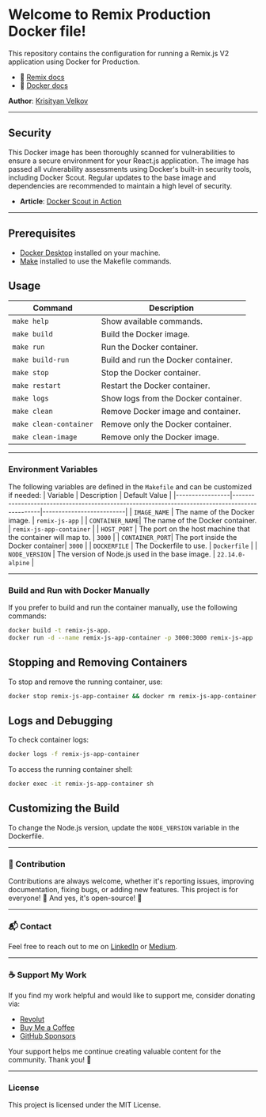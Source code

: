 # Welcome to Remix Production Docker file!

This repository contains the configuration for running a Remix.js V2 application using Docker for Production.

- 📖 [Remix docs](https://remix.run/docs)
- 📖 [Docker docs](https://docs.docker.com/)

**Author**: [Krisityan Velkov](https://www.linkedin.com/in/kristiyan-velkov-763130b3/)

---

## Security

This Docker image has been thoroughly scanned for vulnerabilities to ensure a secure environment for your React.js application. The image has passed all vulnerability assessments using Docker's built-in security tools, including Docker Scout. Regular updates to the base image and dependencies are recommended to maintain a high level of security.

- **Article**: [Docker Scout in Action](https://levelup.gitconnected.com/docker-scout-in-action-63e7c812532a?sk=120903755538c5065585d458d5e1eaa8)

---

## Prerequisites

- [Docker Desktop](https://www.docker.com/products/docker-desktop/) installed on your machine.
- [Make](<https://en.wikipedia.org/wiki/Make_(software)>) installed to use the Makefile commands.

## Usage

| Command                | Description                          |
| ---------------------- | ------------------------------------ |
| `make help`            | Show available commands.             |
| `make build`           | Build the Docker image.              |
| `make run`             | Run the Docker container.            |
| `make build-run`       | Build and run the Docker container.  |
| `make stop`            | Stop the Docker container.           |
| `make restart`         | Restart the Docker container.        |
| `make logs`            | Show logs from the Docker container. |
| `make clean`           | Remove Docker image and container.   |
| `make clean-container` | Remove only the Docker container.    |
| `make clean-image`     | Remove only the Docker image.        |

---

### Environment Variables

The following variables are defined in the `Makefile` and can be customized if needed:
| Variable | Description | Default Value |
|-----------------|-----------------------------------------------------------------------------------------------|--------------------------|
| `IMAGE_NAME` | The name of the Docker image. | `remix-js-app` |
| `CONTAINER_NAME`| The name of the Docker container. | `remix-js-app-container` |
| `HOST_PORT` | The port on the host machine that the container will map to. | `3000` |
| `CONTAINER_PORT`| The port inside the Docker container| `3000` |
| `DOCKERFILE` | The Dockerfile to use. | `Dockerfile` |
| `NODE_VERSION` | The version of Node.js used in the base image. | `22.14.0-alpine` |

---

### Build and Run with Docker Manually

If you prefer to build and run the container manually, use the following commands:

```sh
docker build -t remix-js-app.
docker run -d --name remix-js-app-container -p 3000:3000 remix-js-app
```

## Stopping and Removing Containers

To stop and remove the running container, use:

```sh
docker stop remix-js-app-container && docker rm remix-js-app-container
```

## Logs and Debugging

To check container logs:

```sh
docker logs -f remix-js-app-container
```

To access the running container shell:

```sh
docker exec -it remix-js-app-container sh
```

## Customizing the Build

To change the Node.js version, update the `NODE_VERSION` variable in the Dockerfile.

---

### 📌 Contribution

Contributions are always welcome, whether it's reporting issues, improving documentation, fixing bugs, or adding new features. This project is for everyone! 💙
And yes, it's open-source! 🎉

---

### 📬 Contact

Feel free to reach out to me on [LinkedIn](https://www.linkedin.com/in/kristiyan-velkov-763130b3/) or [Medium](https://medium.com/@kristiyanvelkov).

---

### ☕ Support My Work

If you find my work helpful and would like to support me, consider donating via:

- [Revolut](https://revolut.me/kristiyanvelkov)
- [Buy Me a Coffee](https://www.buymeacoffee.com/kristiyanvelkov)
- [GitHub Sponsors](https://github.com/sponsors/kristiyan-velkov)

Your support helps me continue creating valuable content for the community. Thank you! 🚀

---

### License

This project is licensed under the MIT License.
